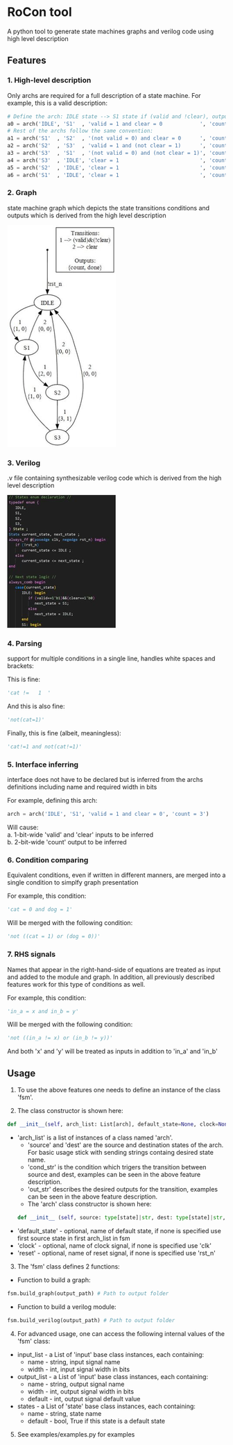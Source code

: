 
# RoCon tool

A python tool to generate state machines graphs and verilog code using high level description

## Features

### 1. High-level description
Only archs are required for a full description of a state machine. For example, this is a valid description:  
```python
# Define the arch: IDLE state --> S1 state if (valid and !clear), output is count=1:
a0 = arch('IDLE', 'S1'  , 'valid = 1 and clear = 0            ', 'count = 1             ')
# Rest of the archs follow the same convention:
a1 = arch('S1'  , 'S2'  , '(not valid = 0) and clear = 0      ', 'count = 2             ')
a2 = arch('S2'  , 'S3'  , 'valid = 1 and (not clear = 1)      ', 'count = 3 and done = 1')
a3 = arch('S3'  , 'S1'  , '(not valid = 0) and (not clear = 1)', 'count = 1             ')
a4 = arch('S3'  , 'IDLE', 'clear = 1                          ', 'count = 0             ')
a5 = arch('S2'  , 'IDLE', 'clear = 1                          ', 'count = 0             ')
a6 = arch('S1'  , 'IDLE', 'clear = 1                          ', 'count = 0             ')
```

### 2. Graph
state machine graph which depicts the state transitions conditions and outputs which is derived from the high level description

![Graph Example](resources/exmp_graph.jpg)

### 3. Verilog
.v file containing synthesizable verilog code which is derived from the high level description  

![Code Example](resources/exmp_verilog.jpg)
 
### 4. Parsing 
support for multiple conditions in a single line, handles white spaces and brackets:

This is fine: 
```python 
'cat !=   1  '
```
And this is also fine:  
```python
'not(cat=1)'
```
Finally, this is fine (albeit, meaningless):
```python
'cat!=1 and not(cat!=1)'
```

### 5. Interface inferring
interface does not have to be declared but is inferred from the archs definitions including name and required width in bits

For example, defining this arch:  
```python
arch = arch('IDLE', 'S1', 'valid = 1 and clear = 0', 'count = 3')  
```
Will cause:  
    a. 1-bit-wide 'valid' and 'clear' inputs to be inferred  
    b. 2-bit-wide 'count' output to be inferred  

### 6. Condition comparing
Equivalent conditions, even if written in different manners, are merged into a single condition to simplfy graph presentation  

For example, this condition:    
```python
'cat = 0 and dog = 1'  
```
Will be merged with the following condition:  
```python
'not ((cat = 1) or (dog = 0))'  
```

### 7. RHS signals
Names that appear in the right-hand-side of equations are treated as input and added to the module and graph.
In addition, all previously described features work for this type of conditions as well.

For example, this condition:    
```python
'in_a = x and in_b = y'  
```
Will be merged with the following condition:  
```python
'not ((in_a != x) or (in_b != y))'    
```   
And both 'x' and 'y' will be treated as inputs in addition to 'in_a' and 'in_b'

## Usage

1. To use the above features one needs to define an instance of the class 'fsm'.  

2. The class constructor is shown here:  
```python
def __init__(self, arch_list: List[arch], default_state=None, clock=None, reset=None) -> None:  
```
- 'arch_list' is a list of instances of a class named 'arch'. 
  - 'source' and 'dest' are the source and destination states of the arch. For basic usage stick with sending strings containg desired state name.  
  - 'cond_str' is the condition which trigers the transition between source and dest, examples can be seen in the above feature description.  
  - 'out_str' describes the desired outputs for the transition, examples can be seen in the above feature description.  
  - The 'arch' class constructor is shown here:  
  ```python
  def __init__ (self, source: type[state]|str, dest: type[state]|str, cond_str: str, out_str: str) -> None:
  ```
- 'default_state' - optional, name of default state, if none is specified use first source state in first arch_list in fsm  
- 'clock' - optional, name of clock signal, if none is specified use 'clk'  
- 'reset' - optional, name of reset signal, if none is specified use 'rst_n'  

3. The 'fsm' class defines 2 functions:
- Function to build a graph:
```python
fsm.build_graph(output_path) # Path to output folder
```
- Function to build a verilog module:
```python
fsm.build_verilog(output_path) # Path to output folder
```

4. For advanced usage, one can access the following internal values of the 'fsm' class:  
- input_list - a List of 'input' base class instances, each containing:  
  - name - string, input signal name  
  - width - int, input signal width in bits  
- output_list - a List of 'input' base class instances, each containing:  
  - name - string, output signal name  
  - width - int, output signal width in bits  
  - default - int, output signal default value  
- states - a List of 'state' base class instances, each containing:  
  - name - string, state name  
  - default - bool, True if this state is a default state

5. See examples/examples.py for examples